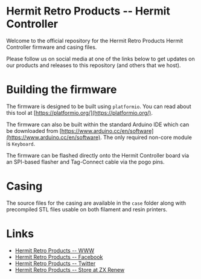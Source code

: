 
# Hermit Retro Products -- Hermit Controller

Welcome to the official repository for the  Hermit Retro Products Hermit
Controller firmware and casing files.

Please follow us on social media at one of the links below to get updates
on our products and releases to this repository (and others that we host).

# Building the firmware

The firmware is designed to be built using `platformio`. You can read
about this tool at [https://platformio.org/](https://platformio.org/).

The firmware can also be built within the standard Arduino IDE which can
be downloaded from [https://www.arduino.cc/en/software](https://www.arduino.cc/en/software). The only required non-core module is `Keyboard`.

The firmware can be flashed directly onto the Hermit Controller board via
an SPI-based flasher and Tag-Connect cable via the pogo pins.

# Casing

The source files for the casing are available in the `case` folder along
with precompiled STL files usable on both filament and resin printers.

# Links

* [Hermit Retro Products -- WWW](https://hermitretro.com)
* [Hermit Retro Products -- Facebook](https://www.facebook.com/hermitretro)
* [Hermit Retro Products -- Twitter](https://www.twitter.com/hermitretro)
* [Hermit Retro Products -- Store at ZX Renew](https://zxrenew.co.uk/Hermit-Retro-ZX-Spectrum-Board-c72555098)

